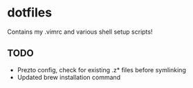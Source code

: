 # dotfiles
Contains my .vimrc and various shell setup scripts!

## TODO
* Prezto config, check for existing .z* files before symlinking
* Updated brew installation command

